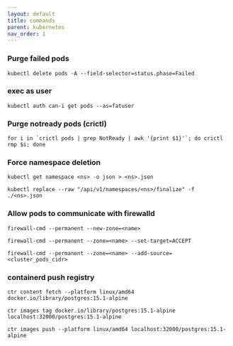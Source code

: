 ```yaml
---
layout: default
title: commands
parent: kubernetes
nav_order: 1
---
```


### Purge failed pods
```
kubectl delete pods -A --field-selector=status.phase=Failed
```

### exec as user
```
kubectl auth can-i get pods --as=fatuser
```

### Purge notready pods (crictl)
```
for i in `crictl pods | grep NotReady | awk '{print $1}'`; do crictl rmp $i; done
```

### Force namespace deletion
```
kubectl get namespace <ns> -o json > <ns>.json
```
```
kubectl replace --raw "/api/v1/namespaces/<ns>/finalize" -f ./<ns>.json
```

### Allow pods to communicate with firewalld
```
firewall-cmd --permanent --new-zone=<name>
```
```
firewall-cmd --permanent --zone=<name> --set-target=ACCEPT
```
```
firewall-cmd --permanent --zone=<name> --add-source=<cluster_pods_cidr>
```

### containerd push registry
```
ctr content fetch --platform linux/amd64 docker.io/library/postgres:15.1-alpine
```

```
ctr images tag docker.io/library/postgres:15.1-alpine localhost:32000/postgres:15.1-alpine
```

```
ctr images push --platform linux/amd64 localhost:32000/postgres:15.1-alpine
```